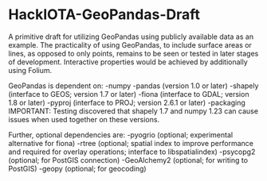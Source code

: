 # HackIOTA-GeoPandas-Draft
A primitive draft for utilizing GeoPandas using publicly available data as an example.
The practicality of using GeoPandas, to include surface areas or lines, as opposed to only points, remains to be seen or tested in later stages of development.
Interactive properties would be achieved by additionally using Folium.


GeoPandas is dependent on: 
-numpy
-pandas (version 1.0 or later)
-shapely (interface to GEOS; version 1.7 or later)
-fiona (interface to GDAL; version 1.8 or later)
-pyproj (interface to PROJ; version 2.6.1 or later)
-packaging
IMPORTANT: Testing discovered that shapely 1.7 and numpy 1.23 can cause issues when used together on these versions.

Further, optional dependencies are:
-pyogrio (optional; experimental alternative for fiona)
-rtree (optional; spatial index to improve performance and required for overlay operations; interface to libspatialindex)
-psycopg2 (optional; for PostGIS connection)
-GeoAlchemy2 (optional; for writing to PostGIS)
-geopy (optional; for geocoding)

